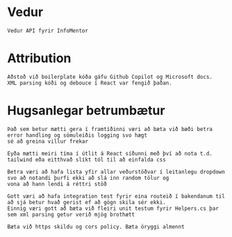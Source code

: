 # Vedur
    Vedur API fyrir InfoMentor


# Attribution
    Aðstoð við boilerplate kóða gáfu Github Copilot og Microsoft docs. 
    XML parsing kóði og debouce í React var fengið þaðan.

# Hugsanlegar betrumbætur
    Það sem betur mætti gera í framtíðinni væri að bæta við bæði betra error handling og sömuleiðis logging svo hægt
    sé að greina villur frekar

    Eyða mætti meiri tíma í útlit á React síðunni með því að nota t.d. tailwind eða eitthvað slíkt tól til að einfalda css

    Betra væri að hafa lista yfir allar veðurstöðvar í leitanlegu dropdown svo að notandi þurfi ekki að slá inn random tölur og 
    vona að hann lendi á réttri stöð

    Gott væri að hafa integration test fyrir eina routeið í bakendanum til að sjá betur hvað gerist ef að gögn skila sér ekki.
    Einnig væri gott að bæta við fleiri unit testum fyrir Helpers.cs þar sem xml parsing getur verið mjög brothætt

    Bæta við https skildu og cors policy. Bæta öryggi almennt